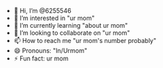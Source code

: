 - 👋 Hi, I’m @6255546
- 👀 I’m interested in "ur mom"
- 🌱 I’m currently learning "about ur mom"
- 💞️ I’m looking to collaborate on "ur mom"
- 📫 How to reach me "ur mom's number probably"
- 😄 Pronouns: "In/Urmom"
- ⚡ Fun fact: ur mom

<!---
6255546/6255546 is a ✨ special ✨ repository because its `README.md` (this file) appears on your GitHub profile.
You can click the Preview link to take a look at your changes.
--->

